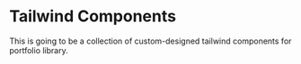 # Tailwind Components

This is going to be a collection of custom-designed tailwind components for portfolio library.
